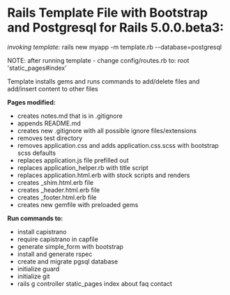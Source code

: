 # Rails Template File with Bootstrap and Postgresql for Rails 5.0.0.beta3:

*invoking template:* rails new myapp -m template.rb --database=postgresql<br>

NOTE: after running template - change config/routes.rb to: root 'static_pages#index'

Template installs gems and runs commands to add/delete files and add/insert content to other files<br>

**Pages modified:**<br>
* creates notes.md that is in .gitignore <br>
* appends README.md <br>
* creates new .gitignore with all possible ignore files/extensions <br>
* removes test directory <br>
* removes application.css and adds application.css.scss with bootstrap scss defaults <br>
* replaces application.js file prefilled out <br>
* replaces application_helper.rb with title script <br>
* replaces application.html.erb with stock scripts and renders <br>
* creates _shim.html.erb file <br>
* creates _header.html.erb file <br>
* creates _footer.html.erb file <br>
* creates new gemfile with preloaded gems <br>

**Run commands to:** <br>
* install capistrano <br>
* require capistrano in capfile <br>
* generate simple_form with bootstrap<br>
* install and generate rspec <br>
* create and migrate pgsql database <br>
* initialize guard <br>
* initialize git <br>
* rails g controller static_pages index about faq contact <br>
